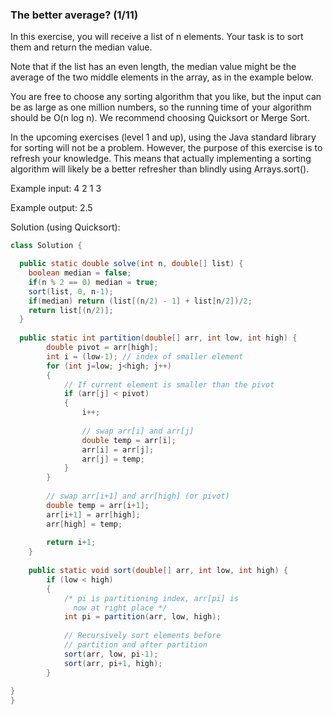 ### The better average? (1/11)
In this exercise, you will receive a list of n elements.
Your task is to sort them and return the median value.

Note that if the list has an even length, the median value might be the average of the two middle elements in the array,
as in the example below.

You are free to choose any sorting algorithm that you like, but the input can be as large as one million numbers,
so the running time of your algorithm should be O(n log n).
We recommend choosing Quicksort or Merge Sort. 

In the upcoming exercises (level 1 and up), using the Java standard library for sorting will not be a problem.
However, the purpose of this exercise is to refresh your knowledge.
This means that actually implementing a sorting algorithm will likely be a better refresher than blindly using Arrays.sort().

Example input:
4 2 1 3

Example output:
2.5      

Solution (using Quicksort):
```java
class Solution {

  public static double solve(int n, double[] list) {
    boolean median = false;
    if(n % 2 == 0) median = true;
    sort(list, 0, n-1);
    if(median) return (list[(n/2) - 1] + list[n/2])/2;
    return list[(n/2)];
  }
  
  public static int partition(double[] arr, int low, int high) { 
        double pivot = arr[high];  
        int i = (low-1); // index of smaller element 
        for (int j=low; j<high; j++) 
        { 
            // If current element is smaller than the pivot 
            if (arr[j] < pivot) 
            { 
                i++; 
  
                // swap arr[i] and arr[j] 
                double temp = arr[i]; 
                arr[i] = arr[j]; 
                arr[j] = temp; 
            } 
        } 
  
        // swap arr[i+1] and arr[high] (or pivot) 
        double temp = arr[i+1]; 
        arr[i+1] = arr[high]; 
        arr[high] = temp; 
  
        return i+1; 
    } 
    
    public static void sort(double[] arr, int low, int high) { 
        if (low < high) 
        { 
            /* pi is partitioning index, arr[pi] is  
              now at right place */
            int pi = partition(arr, low, high); 
  
            // Recursively sort elements before 
            // partition and after partition 
            sort(arr, low, pi-1); 
            sort(arr, pi+1, high); 
        } 
  
}
}
```
